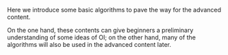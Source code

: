 Here we introduce some basic algorithms to pave the way for the advanced content.

On the one hand, these contents can give beginners a preliminary understanding of some ideas of OI; on the other hand, many of the algorithms will also be used in the advanced content later.